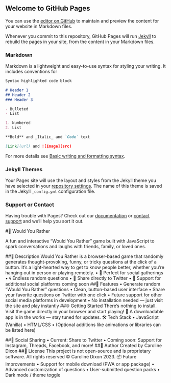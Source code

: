## Welcome to GitHub Pages

You can use the [editor on GitHub](https://github.com/Cdixon855/EllieBeansPlayground/edit/main/README.md) to maintain and preview the content for your website in Markdown files.

Whenever you commit to this repository, GitHub Pages will run [Jekyll](https://jekyllrb.com/) to rebuild the pages in your site, from the content in your Markdown files.

### Markdown

Markdown is a lightweight and easy-to-use syntax for styling your writing. It includes conventions for

```markdown
Syntax highlighted code block

# Header 1
## Header 2
### Header 3

- Bulleted
- List

1. Numbered
2. List

**Bold** and _Italic_ and `Code` text

[Link](url) and ![Image](src)
```

For more details see [Basic writing and formatting syntax](https://docs.github.com/en/github/writing-on-github/getting-started-with-writing-and-formatting-on-github/basic-writing-and-formatting-syntax).

### Jekyll Themes

Your Pages site will use the layout and styles from the Jekyll theme you have selected in your [repository settings](https://github.com/Cdixon855/EllieBeansPlayground/settings/pages). The name of this theme is saved in the Jekyll `_config.yml` configuration file.

### Support or Contact

Having trouble with Pages? Check out our [documentation](https://docs.github.com/categories/github-pages-basics/) or [contact support](https://support.github.com/contact) and we’ll help you sort it out.


#🎲 Would You Rather

A fun and interactive “Would You Rather” game built with JavaScript to spark conversations and laughs with friends, family, or loved ones.

##📝 Description
Would You Rather is a browser-based game that randomly generates thought-provoking, funny, or tricky questions at the click of a button. It’s a light-hearted way to get to know people better, whether you’re hanging out in person or playing remotely.
	•	👥 Perfect for social gatherings
	•	🌀 Endless random questions
	•	📱 Share directly to Twitter
	•	🚀 Support for additional social platforms coming soon
##🎯 Features
	•	Generate random “Would You Rather” questions
	•	Clean, button-based user interface
	•	Share your favorite questions on Twitter with one click
	•	Future support for other social media platforms in development
	•	No installation needed — just visit the site and play instantly
##🌐 Getting Started
There’s nothing to install. Visit the game directly in your browser and start playing!
		🧪 A downloadable app is in the works — stay tuned for updates.
🛠 Tech Stack
	•	JavaScript (Vanilla)
	•	HTML/CSS
	•	(Optional additions like animations or libraries can be listed here)

##📢 Social Sharing
	•	Current: Share to Twitter
	•	Coming soon: Support for Instagram, Threads, Facebook, and more!
##👤 Author
Created by Caroline Dixon
##📄 License
This project is not open-source and is proprietary software.
All rights reserved © Caroline Dixon 2023.
📦 Future Improvements
	•	Support for mobile download (PWA or app package)
	•	Advanced customization of questions
	•	User-submitted question packs
	•	Dark mode / theme toggle
